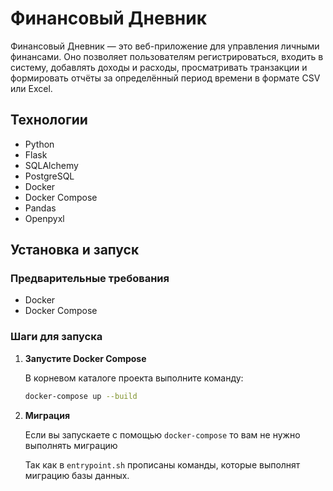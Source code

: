 # Финансовый Дневник

Финансовый Дневник — это веб-приложение для управления личными финансами. Оно позволяет пользователям регистрироваться, входить в систему, добавлять доходы и расходы, просматривать транзакции и формировать отчёты за определённый период времени в формате CSV или Excel.

## Технологии

- Python
- Flask
- SQLAlchemy
- PostgreSQL
- Docker
- Docker Compose
- Pandas
- Openpyxl

## Установка и запуск

### Предварительные требования

- Docker
- Docker Compose

### Шаги для запуска

1. **Запустите Docker Compose**

   В корневом каталоге проекта выполните команду:

   ```sh
   docker-compose up --build
   
2. **Миграция**

   Если вы запускаете с помощью `docker-compose` то вам не нужно выполнять миграцию
   
   Так как в `entrypoint.sh` прописаны команды, которые выполнят миграцию базы данных.